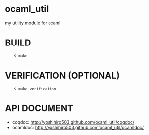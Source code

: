 ocaml_util
==========

my utility module for ocaml


BUILD
=====

        $ make


VERIFICATION (OPTIONAL)
=======================

        $ make verification


API DOCUMENT
============

- coqdoc: http://yoshihiro503.github.com/ocaml_util/coqdoc/
- ocamldoc: http://yoshihiro503.github.com/ocaml_util/ocamldoc/
